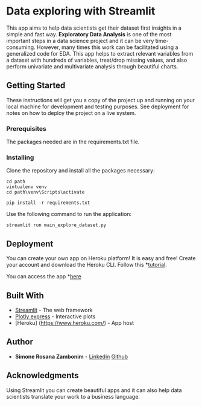 # Data exploring with Streamlit 

This app aims to help data scientists get their dataset first insights in a simple and fast way.
**Exploratory Data Analysis** is one of the most important steps in a data science project and it can be very time-consuming.
However, many times this work can be facilitated using a generalized code for EDA. 
This app helps to extract relevant variables from a dataset with hundreds of variables, treat/drop missing values, and also perform univariate and multivariate analysis through beautiful charts.    

## Getting Started

These instructions will get you a copy of the project up and running on your local machine for development and testing purposes. See deployment for notes on how to deploy the project on a live system.

### Prerequisites

The packages needed are in the requirements.txt file.

### Installing


Clone the repository and install all the packages necessary:

```
cd path
vintualenv venv
cd path\venv\Scripts\activate

pip install -r requirements.txt 
```

Use the following command to run the application:

```
streamlit run main_explore_dataset.py
```

## Deployment

You can create your own app on Heroku platform! It is easy and free!
Create your account and download the Heroku CLI.
Follow this *[tutorial](https://dev.to/hannahyan/getting-started-in-deploying-interactive-data-science-apps-with-streamlit-part-2-3ob).

You can access the app *[here](https://exploredataset.herokuapp.com/)

## Built With

* [Streamlit](https://docs.streamlit.io/api.html) - The web framework 
* [Plotly express](https://plotly.com/python/plotly-express/) - Interactive plots
* [Heroku] (https://www.heroku.com/) - App host


## Author

* **Simone Rosana Zambonim**  - [Linkedin](https://www.linkedin.com/in/simonezambonim/) [Github](https://github.com/simonezambonim/)


## Acknowledgments

Using Streamlit you can create beautiful apps and it can also help data scientists translate your work to a business language.
